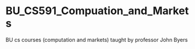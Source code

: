 # BU_CS591_Compuation_and_Markets
<text> BU cs courses (computation and markets) taught by professor John Byers <text>

